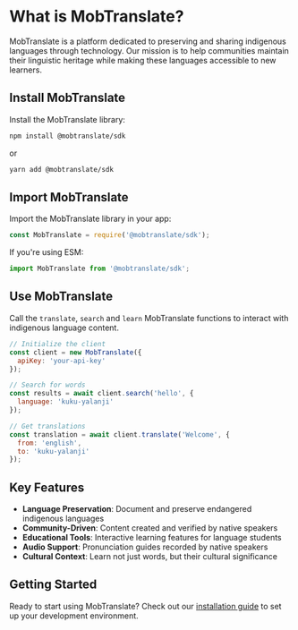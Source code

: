 # What is MobTranslate?

MobTranslate is a platform dedicated to preserving and sharing indigenous languages through technology. Our mission is to help communities maintain their linguistic heritage while making these languages accessible to new learners.

## Install MobTranslate

Install the MobTranslate library:

```bash
npm install @mobtranslate/sdk
```

or

```bash
yarn add @mobtranslate/sdk
```

## Import MobTranslate

Import the MobTranslate library in your app:

```javascript
const MobTranslate = require('@mobtranslate/sdk');
```

If you're using ESM:

```javascript
import MobTranslate from '@mobtranslate/sdk';
```

## Use MobTranslate

Call the `translate`, `search` and `learn` MobTranslate functions to interact with indigenous language content.

```javascript
// Initialize the client
const client = new MobTranslate({
  apiKey: 'your-api-key'
});

// Search for words
const results = await client.search('hello', {
  language: 'kuku-yalanji'
});

// Get translations
const translation = await client.translate('Welcome', {
  from: 'english',
  to: 'kuku-yalanji'
});
```

## Key Features

- **Language Preservation**: Document and preserve endangered indigenous languages
- **Community-Driven**: Content created and verified by native speakers
- **Educational Tools**: Interactive learning features for language students
- **Audio Support**: Pronunciation guides recorded by native speakers
- **Cultural Context**: Learn not just words, but their cultural significance

## Getting Started

Ready to start using MobTranslate? Check out our [installation guide](/getting-started) to set up your development environment.